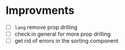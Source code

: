 # Improvments

- [ ] `lang` remove prop drilling
- [ ] check in general for more prop drilling
- [ ] get rid of errors in the sorting component
